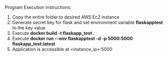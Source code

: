 Program Execution instructions:

1. Copy the entire folder to desired AWS Ec2 instance
2. Generate secret key for flask and set environment variable **flaskapptest** to the key value
3. Execute **docker build -t flaskapp_test .**
4. Execute **docker run --env flaskapptest -d -p 5000:5000 flaskapp_test:latest**
5. Application is accessible at <instance_ip>:5000  


